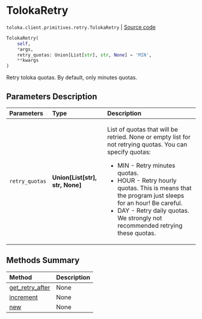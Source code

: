 # TolokaRetry
`toloka.client.primitives.retry.TolokaRetry` | [Source code](https://github.com/Toloka/toloka-kit/blob/v1.2.3/src/client/primitives/retry.py#L30)

```python
TolokaRetry(
    self,
    *args,
    retry_quotas: Union[List[str], str, None] = 'MIN',
    **kwargs
)
```

Retry toloka quotas. By default, only minutes quotas.

## Parameters Description

| Parameters | Type | Description |
| :----------| :----| :-----------|
`retry_quotas`|**Union\[List\[str\], str, None\]**|<p>List of quotas that will be retried. None or empty list for not retrying quotas. You can specify quotas:</p> <ul> <li>MIN - Retry minutes quotas.</li> <li>HOUR - Retry hourly quotas. This is means that the program just sleeps for an hour! Be careful.</li> <li>DAY - Retry daily quotas. We strongly not recommended retrying these quotas.</li> </ul>
## Methods Summary

| Method | Description |
| :------| :-----------|
[get_retry_after](toloka.client.primitives.retry.TolokaRetry.get_retry_after.md)| None
[increment](toloka.client.primitives.retry.TolokaRetry.increment.md)| None
[new](toloka.client.primitives.retry.TolokaRetry.new.md)| None

